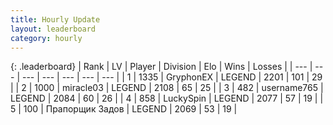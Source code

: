 ```yaml
---
title: Hourly Update
layout: leaderboard
category: hourly
---
```


{: .leaderboard}
| Rank | LV | Player | Division | Elo | Wins | Losses |
| --- | --- | --- | --- | --- | --- | --- |
| <span data-change="0">1</span> | 1335 | <span title="ID: 315148">GryphonEX</span> | LEGEND | <span data-change="12">2201</span> | <span data-change="3">101</span> | <span data-change="0">29</span> |
| <span data-change="0">2</span> | 1000 | <span title="ID: 416373">miracle03</span> | LEGEND | <span data-change="0">2108</span> | <span data-change="0">65</span> | <span data-change="0">25</span> |
| <span data-change="0">3</span> | 482 | <span title="ID: 188640">username765</span> | LEGEND | <span data-change="0">2084</span> | <span data-change="0">60</span> | <span data-change="0">26</span> |
| <span data-change="0">4</span> | 858 | <span title="ID: 498412">LuckySpin</span> | LEGEND | <span data-change="0">2077</span> | <span data-change="0">57</span> | <span data-change="0">19</span> |
| <span data-change="0">5</span> | 100 | <span title="ID: 612521">Прапорщик Задов</span> | LEGEND | <span data-change="0">2069</span> | <span data-change="0">53</span> | <span data-change="0">19</span> |